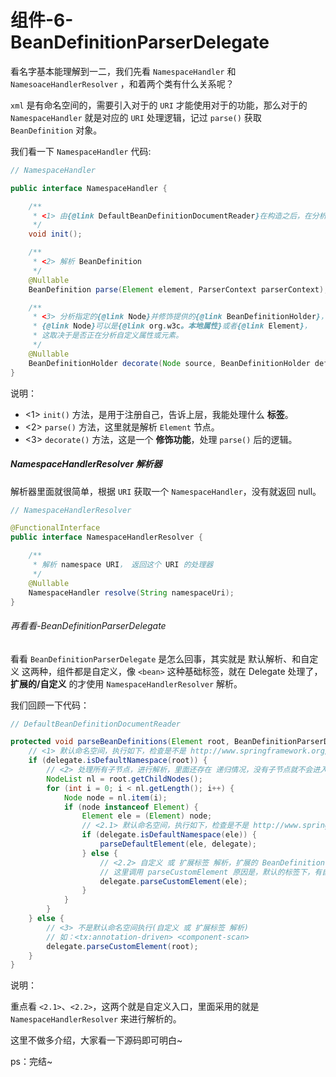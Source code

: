 # 组件-6-BeanDefinitionParserDelegate

看名字基本能理解到一二，我们先看 `NamespaceHandler` 和 `NamesoaceHandlerResolver` ，和着两个类有什么关系呢？

`xml` 是有命名空间的，需要引入对于的 `URI` 才能使用对于的功能，那么对于的 `NamespaceHandler` 就是对应的 `URI` 处理逻辑，记过 `parse()` 获取 `BeanDefinition` 对象。

我们看一下 `NamespaceHandler` 代码:

```java
// NamespaceHandler

public interface NamespaceHandler {

	/**
	 * <1> 由{@link DefaultBeanDefinitionDocumentReader}在构造之后，在分析任何自定义元素，之前调用。
	 */
	void init();

	/**
	 * <2> 解析 BeanDefinition
	 */
	@Nullable
	BeanDefinition parse(Element element, ParserContext parserContext);

	/**
	 * <3> 分析指定的{@link Node}并修饰提供的{@link BeanDefinitionHolder}，返回修饰的定义。
	 * {@link Node}可以是{@link org.w3c。本地属性}或者{@link Element}，
	 * 这取决于是否正在分析自定义属性或元素。
	 */
	@Nullable
	BeanDefinitionHolder decorate(Node source, BeanDefinitionHolder definition, ParserContext parserContext);
}
```

说明：

- <1> `init()` 方法，是用于注册自己，告诉上层，我能处理什么 **标签**。
- <2> `parse()` 方法，这里就是解析 `Element` 节点。
- <3> `decorate()` 方法，这是一个 **修饰功能**，处理 `parse()` 后的逻辑。

##### NamespaceHandlerResolver 解析器

解析器里面就很简单，根据 `URI` 获取一个 `NamespaceHandler`，没有就返回 null。

```java
// NamespaceHandlerResolver

@FunctionalInterface
public interface NamespaceHandlerResolver {

	/**
	 * 解析 namespace URI， 返回这个 URI 的处理器
	 */
	@Nullable
	NamespaceHandler resolve(String namespaceUri);
}
```

###### 再看看-BeanDefinitionParserDelegate

看看 `BeanDefinitionParserDelegate` 是怎么回事，其实就是 默认解析、和自定义 这两种，组件都是自定义，像 `<bean>` 这种基础标签，就在 Delegate 处理了，**扩展的/自定义** 的才使用 `NamespaceHandlerResolver` 解析。

我们回顾一下代码：

```java
// DefaultBeanDefinitionDocumentReader

protected void parseBeanDefinitions(Element root, BeanDefinitionParserDelegate delegate) {
	// <1> 默认命名空间，执行如下，检查是不是 http://www.springframework.org/schema/beans，下的标签
	if (delegate.isDefaultNamespace(root)) {
		// <2> 处理所有子节点，进行解析，里面还存在 递归情况，没有子节点就不会进入 for，一般root节点会有的
		NodeList nl = root.getChildNodes();
		for (int i = 0; i < nl.getLength(); i++) {
			Node node = nl.item(i);
			if (node instanceof Element) {
				Element ele = (Element) node;
				// <2.1> 默认命名空间，执行如下，检查是不是 http://www.springframework.org/schema/beans，下的标签
				if (delegate.isDefaultNamespace(ele)) {
					parseDefaultElement(ele, delegate);
				} else {
					// <2.2> 自定义 或 扩展标签 解析，扩展的 BeanDefinition 解析全在里面了
					// 这里调用 parseCustomElement 原因是，默认的标签下，有自定义标签情况
					delegate.parseCustomElement(ele);
				}
			}
		}
	} else {
		// <3> 不是默认命名空间执行(自定义 或 扩展标签 解析)
		// 如：<tx:annotation-driven> <component-scan>
		delegate.parseCustomElement(root);
	}
}
```

说明：

重点看 `<2.1>`、`<2.2>`，这两个就是自定义入口，里面采用的就是 `NamespaceHandlerResolver` 来进行解析的。

这里不做多介绍，大家看一下源码即可明白~

ps：完结~
